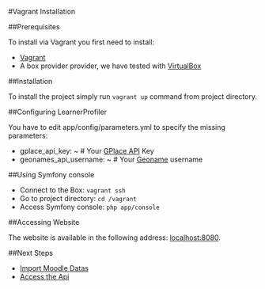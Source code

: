#Vagrant Installation

##Prerequisites

To install via Vagrant you first need to install:

- [Vagrant](https://www.vagrantup.com/downloads)
- A box provider provider, we have tested with [VirtualBox](https://www.virtualbox.org/)

##Installation

To install the project simply run `vagrant up` command from project directory.

##Configuring LearnerProfiler

You have to edit app/config/parameters.yml to specify the missing parameters:

- gplace_api_key: ~ # Your [GPlace API](https://developers.google.com/places/documentation/) Key
- geonames_api_username: ~ # Your [Geoname](http://www.geonames.org/) username

##Using Symfony console

- Connect to the Box: `vagrant ssh`
- Go to project directory: `cd /vagrant`
- Access Symfony console: `php app/console`

##Accessing Website

The website is available in the following address: [localhost:8080](http://localhost:8080).

##Next Steps

- [Import Moodle Datas](import_moodle.md)
- [Access the Api](api_access.md)